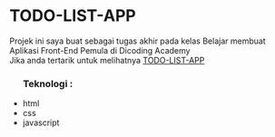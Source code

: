 # TODO-LIST-APP

<p>Projek ini saya buat sebagai tugas akhir pada kelas Belajar membuat Aplikasi Front-End Pemula di Dicoding Academy<br>
Jika anda tertarik untuk melihatnya <a href="https://samuelharold568.github.io/TODO-LIST-APP/">TODO-LIST-APP</a>
<ul>
  <h3>Teknologi :</h3>
  <li>html</li>
  <li>css</li>
  <li>javascript</li>
 </ul>
